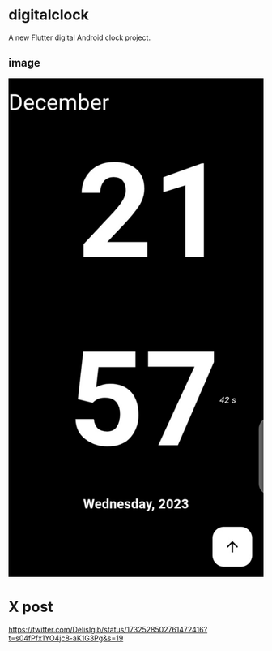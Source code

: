 # digitalclock

A new Flutter digital Android clock  project.

## image 
<img src ="https://github.com/fidelmak/digitalclock/blob/649eb74c7014851135532de06e053681f12b96d3/IMG_wla08e_1.jpg"  height= auto >


# X post 
https://twitter.com/DelisIgib/status/1732528502761472416?t=s04fPfx1YO4jc8-aK1G3Pg&s=19
